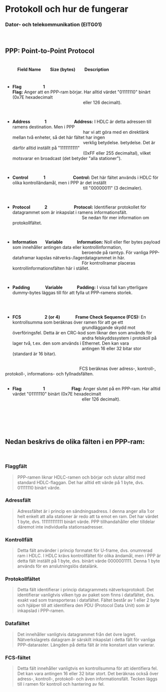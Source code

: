 # **Protokoll och hur de fungerar**
### Dator- och telekommunikation (EITG01)

<br>

## PPP: Point-to-Point Protocol
#
&nbsp;  &nbsp;  &nbsp;  &nbsp;  &nbsp; **Field Name &nbsp; &nbsp; &nbsp; &nbsp; Size (bytes)  &nbsp; &nbsp; &nbsp; &nbsp; Description**
#
- **Flag  &nbsp; &nbsp; &nbsp; &nbsp; &nbsp; &nbsp; &nbsp; &nbsp; &nbsp; &nbsp; 1 &nbsp; &nbsp; &nbsp; &nbsp; &nbsp; &nbsp; &nbsp; &nbsp; &nbsp; &nbsp; &nbsp; &nbsp; &nbsp;	
Flag:** Anger att en PPP-ram börjar. Har alltid värdet "01111110" binärt (0x7E hexadecimalt   
 &nbsp; &nbsp;  &nbsp; &nbsp;  &nbsp; &nbsp;  &nbsp; &nbsp;  &nbsp; &nbsp;  &nbsp; &nbsp;  &nbsp; &nbsp;  &nbsp; &nbsp;  &nbsp; &nbsp;  &nbsp; &nbsp;  &nbsp; &nbsp;  &nbsp; &nbsp;  &nbsp; &nbsp;  &nbsp; &nbsp; &nbsp; eller 126 decimalt).

<br>

- **Address &nbsp; &nbsp; &nbsp; &nbsp; &nbsp; &nbsp;&nbsp;  1	&nbsp; &nbsp; &nbsp; &nbsp; &nbsp; &nbsp; &nbsp; &nbsp; &nbsp; &nbsp; &nbsp; &nbsp; &nbsp; Address:** I HDLC är detta adressen till ramens destination. Men i PPP  
&nbsp; &nbsp;  &nbsp; &nbsp; &nbsp; &nbsp; &nbsp; &nbsp;  &nbsp; &nbsp;  &nbsp; &nbsp;  &nbsp; &nbsp;  &nbsp; &nbsp;  &nbsp; &nbsp;  &nbsp; &nbsp;  &nbsp; &nbsp;  &nbsp; &nbsp;  &nbsp; &nbsp;  &nbsp; &nbsp; &nbsp;  har vi att göra med en direktlänk mellan två enheter, så det här fältet har ingen  
&nbsp; &nbsp;  &nbsp; &nbsp; &nbsp; &nbsp; &nbsp; &nbsp;  &nbsp; &nbsp;  &nbsp; &nbsp;  &nbsp; &nbsp;  &nbsp; &nbsp;  &nbsp; &nbsp;  &nbsp; &nbsp;  &nbsp; &nbsp;  &nbsp; &nbsp;  &nbsp; &nbsp;  &nbsp; &nbsp; &nbsp; verklig betydelse. betydelse. Det är därför alltid inställt på "1111111111"   
&nbsp; &nbsp; &nbsp; &nbsp; &nbsp; &nbsp; &nbsp; &nbsp; &nbsp; &nbsp; &nbsp; &nbsp;  &nbsp; &nbsp; &nbsp; &nbsp; &nbsp; &nbsp; &nbsp; &nbsp; &nbsp; &nbsp; &nbsp; &nbsp; &nbsp; &nbsp; &nbsp; &nbsp; &nbsp; (0xFF eller 255 decimaltal), vilket motsvarar en broadcast (det betyder "alla stationer"). 

<br>

- **Control &nbsp; &nbsp; &nbsp; &nbsp; &nbsp; &nbsp; &nbsp; 1 &nbsp; &nbsp; &nbsp; &nbsp; &nbsp; &nbsp; &nbsp; &nbsp; &nbsp; &nbsp; &nbsp; &nbsp; &nbsp; Control:** Det här fältet används i HDLC för olika kontrolländamål, men i PPP är det inställt   
 &nbsp; &nbsp; &nbsp; &nbsp; &nbsp; &nbsp; &nbsp; &nbsp; &nbsp; &nbsp; &nbsp; &nbsp; &nbsp; &nbsp; &nbsp; &nbsp; &nbsp; &nbsp; &nbsp; &nbsp; &nbsp; &nbsp; &nbsp; &nbsp; &nbsp; &nbsp; &nbsp; &nbsp; &nbsp; till "00000011" (3 decimaler).

<br>

- **Protocol &nbsp; &nbsp; &nbsp; &nbsp; &nbsp; &nbsp;&nbsp; 2 &nbsp; &nbsp; &nbsp; &nbsp; &nbsp; &nbsp; &nbsp; &nbsp; &nbsp; &nbsp; &nbsp; &nbsp;&nbsp; Protocol:**  Identifierar protokollet för datagrammet som är inkapslat i ramens informationsfält.   
&nbsp; &nbsp; &nbsp; &nbsp; &nbsp; &nbsp; &nbsp; &nbsp; &nbsp; &nbsp; &nbsp; &nbsp; &nbsp; &nbsp; &nbsp; &nbsp; &nbsp; &nbsp; &nbsp; &nbsp; &nbsp; &nbsp; &nbsp; &nbsp; &nbsp; &nbsp; &nbsp; &nbsp;&nbsp;  Se nedan för mer information om protokollfältet.

<br>

- **Information &nbsp; &nbsp; &nbsp; &nbsp;Variable	&nbsp; &nbsp; &nbsp; &nbsp; &nbsp; &nbsp;&nbsp; Information:** Noll eller fler bytes payload som innehåller antingen data eller kontrollinformation,      
&nbsp; &nbsp; &nbsp; &nbsp; &nbsp; &nbsp; &nbsp; &nbsp; &nbsp; &nbsp; &nbsp; &nbsp; &nbsp; &nbsp; &nbsp; &nbsp; &nbsp; &nbsp; &nbsp; &nbsp; &nbsp; &nbsp; &nbsp; &nbsp; &nbsp; &nbsp; &nbsp;&nbsp; &nbsp; beroende på ramtyp. För vanliga PPP-dataframar kapslas nätverks-/lagerdatagrammet in här.   
&nbsp; &nbsp; &nbsp; &nbsp; &nbsp; &nbsp; &nbsp; &nbsp; &nbsp; &nbsp; &nbsp; &nbsp; &nbsp; &nbsp; &nbsp; &nbsp; &nbsp; &nbsp; &nbsp; &nbsp; &nbsp; &nbsp; &nbsp; &nbsp; &nbsp; &nbsp; &nbsp; &nbsp;&nbsp;   För kontrollramar placeras kontrollinformationsfälten här i stället.   

<br>

- **Padding	 &nbsp; &nbsp;  &nbsp; &nbsp;  &nbsp; &nbsp;  &nbsp; Variable &nbsp; &nbsp; &nbsp; &nbsp; &nbsp; &nbsp;&nbsp; Padding:** I vissa fall kan ytterligare dummy-bytes läggas till för att fylla ut PPP-ramens storlek.

<br>

<br>

- **FCS &nbsp; &nbsp; &nbsp; &nbsp;  &nbsp; &nbsp; &nbsp; &nbsp;  &nbsp; &nbsp; &nbsp; 2 (or 4)	&nbsp; &nbsp; &nbsp; &nbsp; &nbsp; &nbsp; &nbsp; Frame Check Sequence (FCS):** En kontrollsumma som beräknas över ramen för att ge ett    
&nbsp; &nbsp; &nbsp; &nbsp; &nbsp; &nbsp; &nbsp; &nbsp; &nbsp; &nbsp; &nbsp; &nbsp; &nbsp; &nbsp; &nbsp; &nbsp; &nbsp; &nbsp; &nbsp; &nbsp; &nbsp; &nbsp; &nbsp; &nbsp; &nbsp; &nbsp;&nbsp; &nbsp; &nbsp; grundläggande skydd mot överföringsfel. Detta är en CRC-kod som liknar den som används för     
&nbsp; &nbsp; &nbsp; &nbsp; &nbsp; &nbsp; &nbsp; &nbsp; &nbsp; &nbsp; &nbsp; &nbsp; &nbsp; &nbsp; &nbsp; &nbsp; &nbsp; &nbsp; &nbsp; &nbsp; &nbsp; &nbsp; &nbsp; &nbsp; &nbsp; &nbsp;&nbsp; &nbsp; &nbsp; andra felskyddssystem i protokoll på lager två, t.ex. den som används i Ethernet. Den kan vara    
&nbsp; &nbsp; &nbsp; &nbsp; &nbsp; &nbsp; &nbsp; &nbsp; &nbsp; &nbsp; &nbsp; &nbsp; &nbsp; &nbsp; &nbsp; &nbsp; &nbsp; &nbsp; &nbsp; &nbsp; &nbsp; &nbsp; &nbsp; &nbsp; &nbsp; &nbsp;&nbsp; &nbsp; &nbsp; antingen 16 eller 32 bitar stor (standard är 16 bitar).   
<br>
&nbsp; &nbsp; &nbsp; &nbsp; &nbsp; &nbsp; &nbsp; &nbsp; &nbsp; &nbsp; &nbsp; &nbsp; &nbsp; &nbsp; &nbsp; &nbsp; &nbsp; &nbsp; &nbsp; &nbsp; &nbsp; &nbsp; &nbsp; &nbsp; &nbsp; &nbsp;&nbsp; &nbsp; &nbsp; &nbsp; &nbsp; FCS beräknas över adress-, kontroll-, protokoll-, informations- och fyllnadsfälten.     
&nbsp; &nbsp; &nbsp; &nbsp; &nbsp; &nbsp; &nbsp; &nbsp; &nbsp; &nbsp; &nbsp; &nbsp; &nbsp; &nbsp; &nbsp; &nbsp; &nbsp; &nbsp; &nbsp; &nbsp; &nbsp; &nbsp; &nbsp; &nbsp; &nbsp; &nbsp;&nbsp; &nbsp; &nbsp; &nbsp; &nbsp; 
<br>  

- **Flag  &nbsp; &nbsp; &nbsp; &nbsp; &nbsp; &nbsp; &nbsp; &nbsp; &nbsp; &nbsp; 1 &nbsp; &nbsp; &nbsp; &nbsp; &nbsp; &nbsp; &nbsp; &nbsp; &nbsp; &nbsp; &nbsp; &nbsp;&nbsp; Flag:** Anger slutet på en PPP-ram. Har alltid värdet "01111110" binärt (0x7E hexadecimalt  
&nbsp; &nbsp; &nbsp; &nbsp; &nbsp; &nbsp; &nbsp; &nbsp; &nbsp; &nbsp; &nbsp; &nbsp; &nbsp; &nbsp; &nbsp; &nbsp; &nbsp; &nbsp; &nbsp; &nbsp; &nbsp; &nbsp; &nbsp; &nbsp; &nbsp; &nbsp;&nbsp; &nbsp; &nbsp; eller 126 decimalt).

<br>

#

<br>

## Nedan beskrivs de olika fälten i en PPP-ram:
<br>

### Flaggfält 
>PPP-ramen liknar HDLC-ramen och börjar och slutar alltid med standard HDLC-flaggan. Det har alltid ett värde på 1 byte, dvs. 01111110 binärt värde.


### Adressfält 
>Adressfältet är i princip en sändningsadress. I denna anger alla 1:or helt enkelt att alla stationer är redo att ta emot en ram. Det har värdet 1 byte, dvs. 111111111111 binärt värde. PPP tillhandahåller eller tilldelar däremot inte individuella stationsadresser.


### Kontrollfält 
>Detta fält använder i princip formatet för U-frame, dvs. onumrerad ram i HDLC. I HDLC krävs kontrollfältet för olika ändamål, men i PPP är detta fält inställt på 1 byte, dvs. binärt värde 0000001111. Denna 1 byte används för en anslutningslös datalänk.


### Protokollfältet 
>Detta fält identifierar i princip datagrammets nätverksprotokoll. Det identifierar vanligtvis vilken typ av paket som finns i datafältet, dvs. exakt vad som transporteras i datafältet. Fältet består av 1 eller 2 byte och hjälper till att identifiera den PDU (Protocol Data Unit) som är inkapslad i PPP-ramen.


### Datafältet 
>Det innehåller vanligtvis datagrammet från det övre lagret. Nätverkslagrets datagram är särskilt inkapslat i detta fält för vanliga PPP-dataraster. Längden på detta fält är inte konstant utan varierar.

### FCS-fältet 
> Detta fält innehåller vanligtvis en kontrollsumma för att identifiera fel. Det kan vara antingen 16 eller 32 bitar stort. Det beräknas också över adress-, kontroll-, protokoll- och även informationsfält. Tecken läggs till i ramen för kontroll och hantering av fel.

